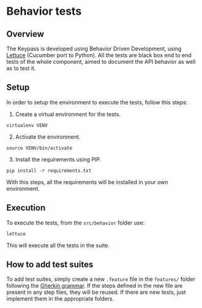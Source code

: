 # Behavior tests
## Overview

The Keypass is developed using Behavior Driven Development, using [Lettuce](https://github.com/gabrielfalcao/lettuce) (Cucumber port to Python). All the tests are black box end to end tests of the whole component, aimed to document the API behavior as well as to test it.

## Setup
In order to setup the environment to execute the tests, follow this steps:

1. Create a virtual environment for the tests.

```
virtualenv VENV
```

2. Activate the environment.

```
source VENV/bin/activate
```

3. Install the requirements using PIP.

```
pip install -r requirements.txt
```

With this steps, all the requirements will be installed in your own environment.

## Execution

To execute the tests, from the `src/behavior` folder use:

```
lettuce
```

This will execute all the tests in the suite.

## How to add test suites

To add test suites, simply create a new `.feature` file in the `features/` folder following the [Gherkin grammar](https://github.com/cucumber/cucumber/wiki/Gherkin). If the steps defined in the new file are present in any step files, 
they will be reused. If there are new tests, just implement them in the appropriate folders.


